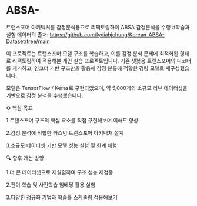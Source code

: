 # ABSA-
트랜스포머 아키텍처를 감정분석용으로 리팩토링하여 ABSA 감정분석을 수행
#학습과 실험 데이터의 출처: https://github.com/lydiahjchung/Korean-ABSA-Dataset/tree/main

이 프로젝트는 트랜스포머 모델 구조를 학습하고, 이를 감정 분석 문제에 최적화된 형태로 리팩토링하여 적용해본 개인 실습 프로젝트입니다. 
기존 챗봇용 트랜스포머의 디코더를 제거하고, 인코더 기반 구조만을 활용해 감정 분류에 적합한 경량 모델로 재구성했습니다.

모델은 TensorFlow / Keras로 구현되었으며, 약 5,000개의 소규모 리뷰 데이터셋을 기반으로 감정 분석을 수행했습니다.

⚙️ 핵심 목표

1.트랜스포머 구조의 핵심 요소를 직접 구현해보며 이해도 향상

2.감정 분석에 적합한 커스텀 트랜스포머 아키텍처 설계

3.소규모 데이터셋 기반 모델 성능 실험 및 한계 체험

🔍 향후 개선 방향

1.더 큰 데이터셋으로 재실험하여 구조 성능 재검증

2.전이 학습 및 사전학습 임베딩 활용 실험

3.다양한 정규화 기법과 학습률 스케줄링 적용해보기
